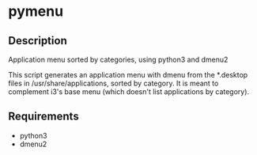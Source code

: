 # pymenu

## Description

Application menu sorted by categories, using python3 and dmenu2

This script generates an application menu with dmenu from the *.desktop files in /usr/share/applications, sorted by category. It is meant to complement i3's base menu (which doesn't list applications by category).

## Requirements

*    python3
*    dmenu2
